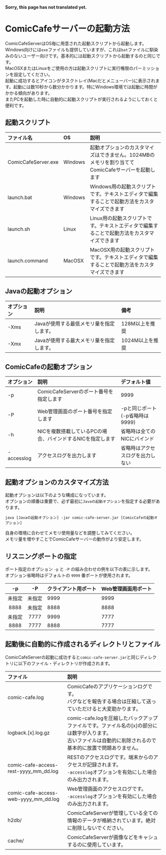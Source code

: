 **Sorry, this page has not translated yet.**

# ComicCafeサーバーの起動方法
ComicCafeServerはOS毎に用意された起動スクリプトから起動します。  
Windows向けには`exe`ファイルも提供していますが、これは`bat`ファイルに馴染みのないユーザー向けです。基本的には起動スクリプトから起動するのと同じです。  
MacOSXまたはLinuxをご使用の方は起動スクリプトに実行権限のパーミッションを設定してください。  
起動に成功するとアイコンがタスクトレイ(Macだとメニューバー)に表示されます。起動には数10秒から数分かかります。特にWindows環境では起動に時間がかかる傾向があります。  
またPCを起動した時に自動的に起動スクリプトが実行されるようにしておくと便利です。

## 起動スクリプト
|ファイル名|OS|説明|
|:-----------|:------------|:------------|
|ComicCafeServer.exe|Windows|起動オプションのカスタマイズはできません。1024MBのメモリを割り当ててComicCafeサーバーを起動します|
|launch.bat|Windows|Windows用の起動スクリプトです。テキストエディタで編集することで起動方法をカスタマイズできます|
|launch.sh|Linux|Linux用の起動スクリプトです。テキストエディタで編集することで起動方法をカスタマイズできます|
|launch.command|MacOSX|MacOSX用の起動スクリプトです。テキストエディタで編集することで起動方法をカスタマイズできます|

## Javaの起動オプション
|オプション|説明|備考|
|:-----------|:------------|:------------|
|-Xms|Javaが使用する最低メモリ量を指定します。|128M以上を推奨|
|-Xmx|Javaが使用する最大メモリ量を指定します。|1024M以上を推奨|


## ComicCafeの起動オプション

|オプション|説明|デフォルト値|
|:-----------|:------------|:------------|
|-p|ComicCafeServerのポート番号を指定します|9999|
|-P|Web管理画面のポート番号を指定します|-pと同じポート (-p省略時は9999)|
|-h|NICを複数搭載しているPCの場合、バインドするNICを指定します|省略時は全てのNICにバインド|
|-accesslog|アクセスログを出力します|省略時はアクセスログを出力しない|

## 起動オプションのカスタマイズ方法
起動オプションは以下のような構成になっています。  
オプションの順番は重要で、必ず最初に`Javaの起動オプション`を指定する必要があります。

```
java [Javaの起動オプション] -jar comic-cafe-server.jar [ComicCafeの起動オプション]
```

自身の環境に合わせてメモリ使用量などを調整してみてください。  
メモリ量を増やすことでComicCafeサーバーの動作がより安定します。

## リスニングポートの指定
ポート指定のオプション `-p` と `-P` の組み合わせの例を以下の表に示します。  
オプション省略時はデフォルトの `9999` 番ポートが使用されます。

|-p|-P|クライアント用ポート|Web管理画面用ポート
|:----:|:----:|:------|:------|
未指定|未指定|9999|9999
8888|未指定|8888|8888
未指定|7777|9999|7777
8888|7777|8888|7777


## 起動後に自動的に作成されるディレクトリとファイル
ComicCafeServerの起動に成功すると`comic-cafe-server.jar`と同じディレクトリに以下のファイル・ディレクトリが作成されます。

|ファイル|説明|
|:-----------|:------------|
comic-cafe.log|ComicCafeのアプリケーションログです。<BR>バグなどを報告する場合は圧縮して送っていただけると大変助かります。
logback.[x].log.gz|comic-cafe.logを圧縮したバックアップファイルです。ファイル名の[x]の部分には数字が入ります。<BR>古いファイルは自動的に削除されるので基本的に放置で問題ありません。
comic-cafe-access-rest-yyyy\_mm\_dd.log|RESTのアクセスログです。端末からのアクセスが記録されます。<BR>`-accesslog`オプションを有効にした場合のみ出力されます。
comic-cafe-access-web-yyyy\_mm\_dd.log|Web管理画面のアクセスログです。<BR>`-accesslog`オプションを有効にした場合のみ出力されます。
h2db/|ComicCafeServerが管理している全ての情報のデータが格納されています。絶対に削除しないでください。
cache/|ComicCafeServerが画像などをキャシュするのに使用しています。

